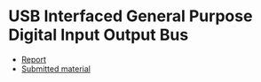 # USB Interfaced General Purpose Digital Input Output Bus

* [Report](report.pdf)
* [Submitted material](https://drive.google.com/drive/u/1/folders/1DwbzunAxzPx0wJp9S7KB8EZmIw_ynGGp)

